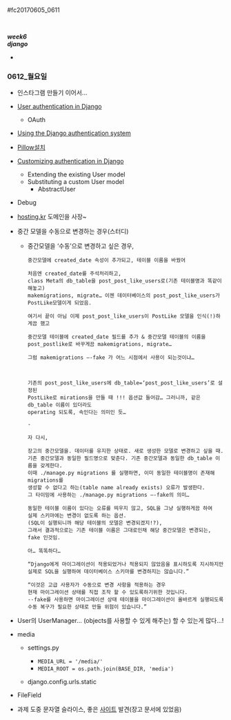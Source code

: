 #fc20170605_0611

<br>

*__week6__*  
*__django__*

-
### 0612_월요일

- 인스타그램 만들기 이어서...
- [User authentication in Django]
	- OAuth

- [Using the Django authentication system]
- [Pillow설치][Pillow install]
- [Customizing authentication in Django]
	- Extending the existing User model
	- Substituting a custom User model
		- AbstractUser

- Debug
- [hosting.kr] 도메인을 사장~

- 중간 모델을 수동으로 변경하는 경우(스터디)
	- 중간모델을 ‘수동’으로 변경하고 싶은 경우,

		```
		중간모델에 created_date 속성이 추가되고, 테이블 이름을 바꿨어
			
		처음엔 created_date를 주석처리하고,  
		class Meta의 db_table을 post_post_like_users로(기존 테이블명과 똑같이 해놓고)  
		makemigrations, migrate… 이젠 데이터베이스의 post_post_like_users가 PostLike모델이게 되었음.
			
		여기서 끝이 아님 이제 post_post_like_users이 PostLike 모델을 인식(!)하게끔 했고
			
		중간모델 테이블에 created_date 필드를 추가 & 중간모델 테이블의 이름을  
		post_postlike로 바꾸게끔 makemigrations, migrate…
			
		그럼 makemigrations —-fake 가 어느 시점에서 사용이 되는것이냐…
			
			
			
		기존의 post_post_like_users에 db_table=‘post_post_like_users’로 설정된  
		PostLike로 mirations을 만들 때 !!! 옵션값 들어감… 그러니까, 같은 db_table 이름이 있더라도  
		operating 되도록, 속인다는 의미인 듯…
			
		-
			
		자 다시,
			
		장고의 중간모델을. 데이터를 유지한 상태로. 새로 생성한 모델로 변경하고 싶을 때.
		기존 중간모델과 동일한 필드명으로 맞춘다. 기존 중간모델과 동일한 db_table 이름을 갖게한다.
		이때 ./manage.py migrations 를 실행하면, 이미 동일한 테이블명이 존재해 migrations를  
		생성할 수 없다고 하는(table name already exists) 오류가 발생한다.
		그 타이밍에 사용하는 ./manage.py migrations —-fake의 의미…
			
		동일한 테이블 이름이 있다는 오류를 띄우지 않고, SQL을 그냥 실행하게끔 하여  
		실제 스키마에는 변경이 없도록 하는 옵션.
		(SQL이 실행되니까 해당 테이블의 모델은 변경되겠지!?),  
		그래서 결과적으로는 기존 테이블 이름은 그대로인채 해당 중간모델은 변경되는, fake 인것임.
			
		아… 똑똑하다…
			
		“Django에게 마이그레이션이 적용되었거나 적용되지 않았음을 표시하도록 지시하지만  
		실제로 SQL을 실행하여 데이터베이스 스키마를 변경하지는 않습니다.”
			
		“이것은 고급 사용자가 수동으로 변경 사항을 적용하는 경우  
		현재 마이그레이션 상태를 직접 조작 할 수 있도록하기위한 것입니다.  
		--fake를 사용하면 마이그레이션 상태 테이블을 마이그레이션이 올바르게 실행되도록  
		수동 복구가 필요한 상태로 만들 위험이 있습니다.”
		```
		
- User의 UserManager... (objects를 사용할 수 있게 해주는) 할 수 있는게 많다...!

- media

	- settings.py

		- `MEDIA_URL = '/media/'`
		- `MEDIA_ROOT = os.path.join(BASE_DIR, 'media')`

	- django.config.urls.static

- FileField

- 과제 도중 문자열 슬라이스, 좋은 [사이트][slice] 발견(장고 문서에 있었음)

[User authentication in Django]: https://docs.djangoproject.com/en/1.11/topics/auth/

[Using the Django authentication system]: https://docs.djangoproject.com/en/1.11/topics/auth/default/

[Pillow install]: https://pillow.readthedocs.io/en/4.1.x/installation.html

[Customizing authentication in Django]: https://docs.djangoproject.com/en/1.11/topics/auth/customizing/

[hosting.kr]: https://www.hosting.kr/main

[slice]: http://www.diveintopython3.net/native-datatypes.html#slicinglists